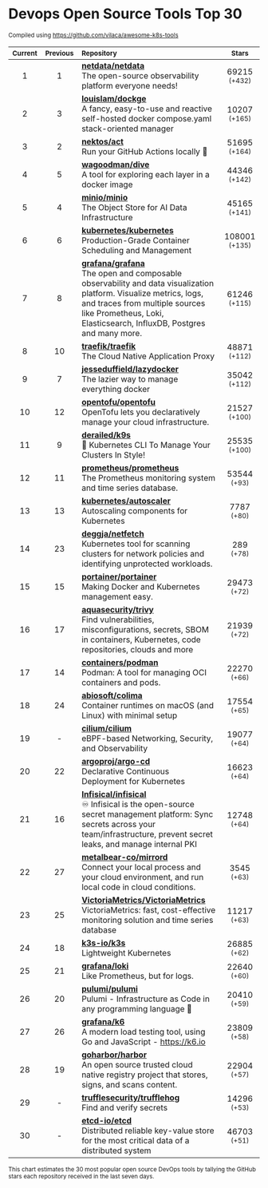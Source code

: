 # Devops Open Source Tools Top 30
<sup>Compiled using https://github.com/vilaca/awesome-k8s-tools</sup>
<div align="center">

|<sub>Current</sub>|<sub>Previous</sub>|<sub>Repository</sub>|<sub>Stars</sub>|
|:---:|:---:|:---|:---:|
|1|1|[**netdata/netdata**](https://github.com/netdata/netdata)<br/>The open-source observability platform everyone needs!|69215 <sup>(+432)</sup>|
|2|3|[**louislam/dockge**](https://github.com/louislam/dockge)<br/>A fancy, easy-to-use and reactive self-hosted docker compose.yaml stack-oriented manager|10207 <sup>(+165)</sup>|
|3|2|[**nektos/act**](https://github.com/nektos/act)<br/>Run your GitHub Actions locally 🚀|51695 <sup>(+164)</sup>|
|4|5|[**wagoodman/dive**](https://github.com/wagoodman/dive)<br/>A tool for exploring each layer in a docker image|44346 <sup>(+142)</sup>|
|5|4|[**minio/minio**](https://github.com/minio/minio)<br/>The Object Store for AI Data Infrastructure|45165 <sup>(+141)</sup>|
|6|6|[**kubernetes/kubernetes**](https://github.com/kubernetes/kubernetes)<br/>Production-Grade Container Scheduling and Management|108001 <sup>(+135)</sup>|
|7|8|[**grafana/grafana**](https://github.com/grafana/grafana)<br/>The open and composable observability and data visualization platform. Visualize metrics, logs, and traces from multiple sources like Prometheus, Loki, Elasticsearch, InfluxDB, Postgres and many more. |61246 <sup>(+115)</sup>|
|8|10|[**traefik/traefik**](https://github.com/traefik/traefik)<br/>The Cloud Native Application Proxy|48871 <sup>(+112)</sup>|
|9|7|[**jesseduffield/lazydocker**](https://github.com/jesseduffield/lazydocker)<br/>The lazier way to manage everything docker|35042 <sup>(+112)</sup>|
|10|12|[**opentofu/opentofu**](https://github.com/opentofu/opentofu)<br/>OpenTofu lets you declaratively manage your cloud infrastructure.|21527 <sup>(+100)</sup>|
|11|9|[**derailed/k9s**](https://github.com/derailed/k9s)<br/>🐶 Kubernetes CLI To Manage Your Clusters In Style!|25535 <sup>(+100)</sup>|
|12|11|[**prometheus/prometheus**](https://github.com/prometheus/prometheus)<br/>The Prometheus monitoring system and time series database.|53544 <sup>(+93)</sup>|
|13|13|[**kubernetes/autoscaler**](https://github.com/kubernetes/autoscaler)<br/>Autoscaling components for Kubernetes|7787 <sup>(+80)</sup>|
|14|23|[**deggja/netfetch**](https://github.com/deggja/netfetch)<br/>Kubernetes tool for scanning clusters for network policies and identifying unprotected workloads.|289 <sup>(+78)</sup>|
|15|15|[**portainer/portainer**](https://github.com/portainer/portainer)<br/>Making Docker and Kubernetes management easy.|29473 <sup>(+72)</sup>|
|16|17|[**aquasecurity/trivy**](https://github.com/aquasecurity/trivy)<br/>Find vulnerabilities, misconfigurations, secrets, SBOM in containers, Kubernetes, code repositories, clouds and more|21939 <sup>(+72)</sup>|
|17|14|[**containers/podman**](https://github.com/containers/podman)<br/>Podman: A tool for managing OCI containers and pods.|22270 <sup>(+66)</sup>|
|18|24|[**abiosoft/colima**](https://github.com/abiosoft/colima)<br/>Container runtimes on macOS (and Linux) with minimal setup|17554 <sup>(+65)</sup>|
|19|-|[**cilium/cilium**](https://github.com/cilium/cilium)<br/>eBPF-based Networking, Security, and Observability|19077 <sup>(+64)</sup>|
|20|22|[**argoproj/argo-cd**](https://github.com/argoproj/argo-cd)<br/>Declarative Continuous Deployment for Kubernetes|16623 <sup>(+64)</sup>|
|21|16|[**Infisical/infisical**](https://github.com/Infisical/infisical)<br/>♾ Infisical is the open-source secret management platform: Sync secrets across your team/infrastructure, prevent secret leaks, and manage internal PKI|12748 <sup>(+64)</sup>|
|22|27|[**metalbear-co/mirrord**](https://github.com/metalbear-co/mirrord)<br/>Connect your local process and your cloud environment, and run local code in cloud conditions.|3545 <sup>(+63)</sup>|
|23|25|[**VictoriaMetrics/VictoriaMetrics**](https://github.com/VictoriaMetrics/VictoriaMetrics)<br/>VictoriaMetrics: fast, cost-effective monitoring solution and time series database|11217 <sup>(+63)</sup>|
|24|18|[**k3s-io/k3s**](https://github.com/k3s-io/k3s)<br/>Lightweight Kubernetes|26885 <sup>(+62)</sup>|
|25|21|[**grafana/loki**](https://github.com/grafana/loki)<br/>Like Prometheus, but for logs.|22640 <sup>(+60)</sup>|
|26|20|[**pulumi/pulumi**](https://github.com/pulumi/pulumi)<br/>Pulumi - Infrastructure as Code in any programming language 🚀|20410 <sup>(+59)</sup>|
|27|26|[**grafana/k6**](https://github.com/grafana/k6)<br/>A modern load testing tool, using Go and JavaScript - https://k6.io|23809 <sup>(+58)</sup>|
|28|19|[**goharbor/harbor**](https://github.com/goharbor/harbor)<br/>An open source trusted cloud native registry project that stores, signs, and scans content.|22904 <sup>(+57)</sup>|
|29|-|[**trufflesecurity/trufflehog**](https://github.com/trufflesecurity/trufflehog)<br/>Find and verify secrets|14296 <sup>(+53)</sup>|
|30|-|[**etcd-io/etcd**](https://github.com/etcd-io/etcd)<br/>Distributed reliable key-value store for the most critical data of a distributed system|46703 <sup>(+51)</sup>|


</div>

<sub>This chart estimates the 30 most popular open source DevOps tools by tallying the GitHub stars each repository received in the last seven days.</sub>

